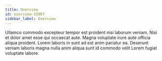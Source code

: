 ```yaml
---
title: Overview
id: overview-15907
sidebar_label: Overview
---
```


Ullamco commodo excepteur tempor est proident nisi laborum veniam. Nisi et dolor amet esse qui occaecat aute. Magna voluptate irure aute officia aliqua proident. Lorem laboris in sunt ad est anim pariatur ea. Deserunt veniam laboris magna nulla anim aliqua sunt id commodo velit Lorem fugiat voluptate labore.

